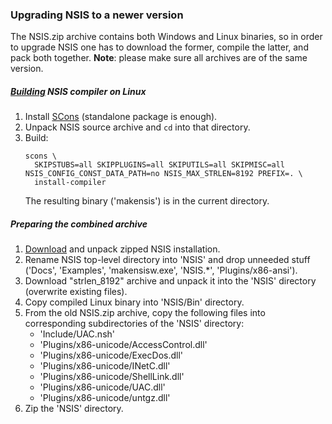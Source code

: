 ### Upgrading NSIS to a newer version

The NSIS.zip archive contains both Windows and Linux binaries, so in order to upgrade NSIS one has to download the former,
compile the latter, and pack both together. **Note**: please make sure all archives are of the same version.

##### [Building](https://documentation.help/NSIS/SectionG.3.html) NSIS compiler on Linux

1. Install [SCons](https://scons.org) (standalone package is enough).
1. Unpack NSIS source archive and `cd` into that directory.
1. Build:
   ```
   scons \
     SKIPSTUBS=all SKIPPLUGINS=all SKIPUTILS=all SKIPMISC=all NSIS_CONFIG_CONST_DATA_PATH=no NSIS_MAX_STRLEN=8192 PREFIX=. \
     install-compiler
   ```
   The resulting binary ('makensis') is in the current directory.

##### Preparing the combined archive

1. [Download](https://sourceforge.net/projects/nsis/files/) and unpack zipped NSIS installation.
1. Rename NSIS top-level directory into 'NSIS' and drop unneeded stuff ('Docs', 'Examples', 'makensisw.exe', 'NSIS.*', 'Plugins/x86-ansi').
1. Download "strlen_8192" archive and unpack it into the 'NSIS' directory (overwrite existing files).
1. Copy compiled Linux binary into 'NSIS/Bin' directory.
1. From the old NSIS.zip archive, copy the following files into corresponding subdirectories of the 'NSIS' directory:
   - 'Include/UAC.nsh'
   - 'Plugins/x86-unicode/AccessControl.dll'
   - 'Plugins/x86-unicode/ExecDos.dll'
   - 'Plugins/x86-unicode/INetC.dll'
   - 'Plugins/x86-unicode/ShellLink.dll'
   - 'Plugins/x86-unicode/UAC.dll'
   - 'Plugins/x86-unicode/untgz.dll'
1. Zip the 'NSIS' directory.
